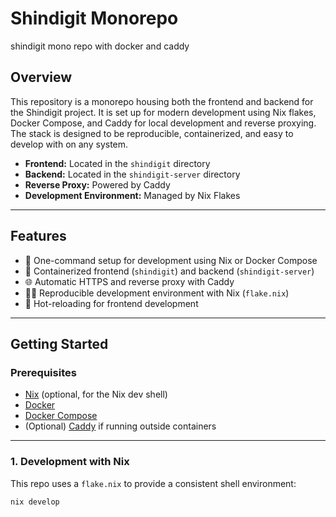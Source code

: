 # Shindigit Monorepo

shindigit mono repo with docker and caddy

## Overview

This repository is a monorepo housing both the frontend and backend for the Shindigit project. It is set up for modern development using Nix flakes, Docker Compose, and Caddy for local development and reverse proxying. The stack is designed to be reproducible, containerized, and easy to develop with on any system.

- **Frontend:** Located in the `shindigit` directory  
- **Backend:** Located in the `shindigit-server` directory  
- **Reverse Proxy:** Powered by Caddy  
- **Development Environment:** Managed by Nix Flakes  

---

## Features

- 🚀 One-command setup for development using Nix or Docker Compose
- 🐳 Containerized frontend (`shindigit`) and backend (`shindigit-server`)
- 🌐 Automatic HTTPS and reverse proxy with Caddy
- 🧑‍💻 Reproducible development environment with Nix (`flake.nix`)
- 🔄 Hot-reloading for frontend development

---

## Getting Started

### Prerequisites

- [Nix](https://nixos.org/download.html) (optional, for the Nix dev shell)
- [Docker](https://www.docker.com/get-started)
- [Docker Compose](https://docs.docker.com/compose/)
- (Optional) [Caddy](https://caddyserver.com/) if running outside containers

---

### 1. Development with Nix

This repo uses a `flake.nix` to provide a consistent shell environment:

```sh
nix develop

